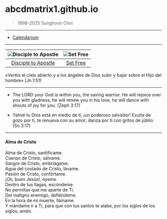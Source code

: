 # abcdmatrix1.github.io

> 1998-2025 Sunghoon Choi  

----
 
* [Calendarium](./LC.md) 

----

| ![Disciple to Apostle](https://www.ncronline.org/files/styles/article_one-third_width/public/Jacob%27s%20ladder_1.jpg) | ![Set Free](https://www.ncronline.org/files/styles/article_one-third_width/public/beelzebul_9.jpg) |
| :--: | :--: |
| [Disciple to Apostle](https://www.ncronline.org/spirituality/pencil-preaching/disciple-apostle) | [Set Free](https://www.ncronline.org/spirituality/pencil-preaching/pencil-preaching/set-free-0)  |

«Veréis el cielo abierto y a los ángeles de Dios subir y bajar sobre el Hijo del hombre» (Jn 1:51)



----

- The LORD your God is within you, the saving warrior. He will rejoice over you with gladness, he will renew you in his love, he will dance with shouts of joy for you. (Zeph 3:17)


- Yahvé tu Dios está en medio de ti, ¡un poderoso salvador! Exulta de gozo por ti, te renueva con su amor; danza por ti con gritos de júbilo. (So 3:17)

----

#### Alma de Cristo  

Alma de Cristo, santifícame.  
Cuerpo de Cristo, sálvame.  
Sangre de Cristo, embriágame.  
Agua del costado de Cristo, lávame.  
Pasión de Cristo, confórtame.  
¡Oh, buen Jesús!, óyeme.  
Dentro de tus llagas, escóndeme.  
No permitas que me aparte de Ti.  
Del maligno enemigo, defiéndeme.  
En la hora de mi muerte, llámame.  
Y mándame ir a Ti, para que con tus santos te alabe, por los siglos de los siglos,  amén. 